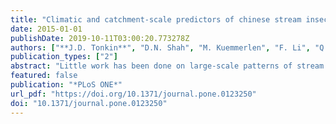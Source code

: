 ```yaml
---
title: "Climatic and catchment-scale predictors of chinese stream insect richness differ between taxonomic groups"
date: 2015-01-01
publishDate: 2019-10-11T03:00:20.773278Z
authors: ["**J.D. Tonkin**", "D.N. Shah", "M. Kuemmerlen", "F. Li", "Q. Cai", "P. Haase", "S.C. Jähnig"]
publication_types: ["2"]
abstract: "Little work has been done on large-scale patterns of stream insect richness in China. We explored the influence of climatic and catchment-scale factors on stream insect (Ephemeroptera, Plecoptera, Trichoptera; EPT) richness across mid-latitude China. We assessed the predictive ability of climatic, catchment land cover and physical structure variables on genus richness of EPT, both individually and combined, in 80 mid-latitude Chinese streams, spanning a 3899-m altitudinal gradient. We performed analyses using boosted regression trees and explored the nature of their influence on richness patterns. The relative importance of climate, land cover, and physical factors on stream insect richness varied considerably between the three orders, and while important for Ephemeroptera and Plecoptera, latitude did not improve model fit for any of the groups. EPT richness was linked with areas comprising high forest cover, elevation and slope, large catchments and low temperatures. Ephemeroptera favoured areas with high forest cover, medium-to-large catchment sizes, high temperature seasonality, and low potential evapotranspiration. Plecoptera richness was linked with low temperature seasonality and annual mean, and high slope, elevation and warm-season rainfall. Finally, Trichoptera favoured high elevation areas, with high forest cover, and low mean annual temperature, seasonality and aridity. Our findings highlight the variable role that catchment land cover, physical properties and climatic influences have on stream insect richness. This is one of the first studies of its kind in Chinese streams, thus we set the scene for more in-depth assessments of stream insect richness across broader spatial scales in China, but stress the importance of improving data availability and consistency through time."
featured: false
publication: "*PLoS ONE*"
url_pdf: "https://doi.org/10.1371/journal.pone.0123250"
doi: "10.1371/journal.pone.0123250"
---
```


